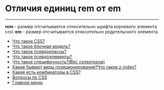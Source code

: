 # Отличия единиц rem от em

---

**rem** - размер отсчитывается относительно шрифта корневого элемента `html`
**em** - размер отсчитывается относительно родительского элемента.

- [Что такое CSS?](./CSSis.md)
- [Что такое блочная модель?](./boxModel.md)
- [Что такое псевдоклассы?](./pseudoclass.md)
- [Что такое псевдоэлементы?](./pseudoelement.md)
- [Что такое специфичность?(Вес селекторов)](./specificity.md)
- [Какие бывают виды позиционирования?Что такое z-index?](./emVSrem.md)
- [Какие есть комбинаторы в CSS?](./combinators.md)
- [Вопросы по CSS](./CSS.md)
- [Главное меню](../README.md)
